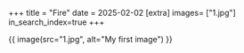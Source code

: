 +++
title = "Fire"
date = 2025-02-02
[extra]
images= ["1.jpg"]
in_search_index=true
+++


{{ image(src="1.jpg", alt="My first image") }}


